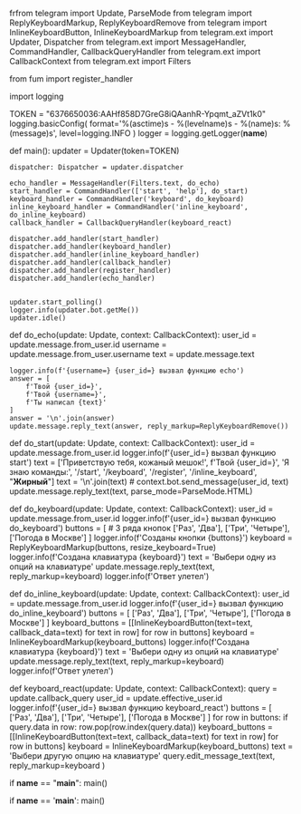 frfrom telegram import Update, ParseMode
from telegram import ReplyKeyboardMarkup, ReplyKeyboardRemove
from telegram import InlineKeyboardButton, InlineKeyboardMarkup
from telegram.ext import Updater, Dispatcher
from telegram.ext import MessageHandler, CommandHandler, CallbackQueryHandler
from telegram.ext import CallbackContext
from telegram.ext import Filters


from fum import register_handler

import logging

TOKEN = "6376650036:AAHf858D7GreG8iQAanhR-Ypqmt_aZVt1k0"
logging.basicConfig(
    format='%(asctime)s - %(levelname)s - %(name)s: %(message)s',
    level=logging.INFO
)
logger = logging.getLogger(__name__)


def main():
    updater = Updater(token=TOKEN)

    dispatcher: Dispatcher = updater.dispatcher

    echo_handler = MessageHandler(Filters.text, do_echo)
    start_handler = CommandHandler(['start', 'help'], do_start)
    keyboard_handler = CommandHandler('keyboard', do_keyboard)
    inline_keyboard_handler = CommandHandler('inline_keyboard', do_inline_keyboard)
    callback_handler = CallbackQueryHandler(keyboard_react)

    dispatcher.add_handler(start_handler)
    dispatcher.add_handler(keyboard_handler)
    dispatcher.add_handler(inline_keyboard_handler)
    dispatcher.add_handler(callback_handler)
    dispatcher.add_handler(register_handler)
    dispatcher.add_handler(echo_handler)


    updater.start_polling()
    logger.info(updater.bot.getMe())
    updater.idle()


def do_echo(update: Update, context: CallbackContext):
    user_id = update.message.from_user.id
    username = update.message.from_user.username
    text = update.message.text

    logger.info(f'{username=} {user_id=} вызвал функцию echo')
    answer = [
        f'Твой {user_id=}',
        f'Твой {username=}',
        f'Ты написал {text}'
    ]
    answer = '\n'.join(answer)
    update.message.reply_text(answer, reply_markup=ReplyKeyboardRemove())


def do_start(update: Update, context: CallbackContext):
    user_id = update.message.from_user.id
    logger.info(f'{user_id=} вызвал функцию start')
    text = ['Приветствую тебя, кожаный мешок!',
            f'Твой {user_id=}',
            'Я знаю команды:',
            '/start',
            '/keyboard',
            '/register',
            '/inline_keyboard',
            "<B>Жирный</B>"]
    text = '\n'.join(text)
    # context.bot.send_message(user_id, text)
    update.message.reply_text(text, parse_mode=ParseMode.HTML)


def do_keyboard(update: Update, context: CallbackContext):
    user_id = update.message.from_user.id
    logger.info(f'{user_id=} вызвал функцию do_keyboard')
    buttons = [  # 3 ряда кнопок
        ['Раз', 'Два'],
        ['Три', 'Четыре'],
        ['Погода в Москве']
    ]
    logger.info(f'Созданы кнопки {buttons}')
    keyboard = ReplyKeyboardMarkup(buttons, resize_keyboard=True)
    logger.info(f'Создана клавиатура {keyboard}')
    text = 'Выбери одну из опций на клавиатуре'
    update.message.reply_text(text, reply_markup=keyboard)
    logger.info(f'Ответ улетел')


def do_inline_keyboard(update: Update, context: CallbackContext):
    user_id = update.message.from_user.id
    logger.info(f'{user_id=} вызвал функцию do_inline_keyboard')
    buttons = [
        ['Раз', 'Два'],
        ['Три', 'Четыре'],
        ['Погода в Москве']
    ]
    keyboard_buttons = [[InlineKeyboardButton(text=text, callback_data=text) for text in row] for row in buttons]
    keyboard = InlineKeyboardMarkup(keyboard_buttons)
    logger.info(f'Создана клавиатура {keyboard}')
    text = 'Выбери одну из опций на клавиатуре'
    update.message.reply_text(text, reply_markup=keyboard)
    logger.info(f'Ответ улетел')


def keyboard_react(update: Update, context: CallbackContext):
    query = update.callback_query
    user_id = update.effective_user.id
    logger.info(f'{user_id=} вызвал функцию keyboard_react')
    buttons = [
        ['Раз', 'Два'],
        ['Три', 'Четыре'],
        ['Погода в Москве']
    ]
    for row in buttons:
        if query.data in row:
            row.pop(row.index(query.data))
    keyboard_buttons = [[InlineKeyboardButton(text=text, callback_data=text) for text in row] for row in buttons]
    keyboard = InlineKeyboardMarkup(keyboard_buttons)
    text = 'Выбери другую опцию на клавиатуре'
    query.edit_message_text(text,
        reply_markup=keyboard
    )

if __name__ == "__main__":
    main()


if __name__ == '__main__':
    main()


